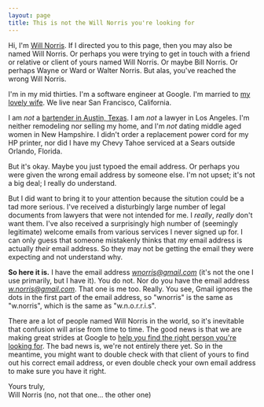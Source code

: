 ```yaml
---
layout: page
title: This is not the Will Norris you're looking for
---
```

Hi, I'm [Will Norris](/).  If I directed you to this page, then you may also be named Will Norris.
Or perhaps you were trying to get in touch with a friend or relative or client of yours named Will
Norris.  Or maybe Bill Norris.  Or perhaps Wayne or Ward or Walter Norris.  But alas, you've reached
the wrong Will Norris.

I'm in my mid thirties.  I'm a software engineer at Google.  I'm married to [my lovely
wife](http://notsoserendipitous.com/).  We live near San Francisco, California.

I am *not* a [bartender in Austin, Texas](https://twitter.com/wnorris3).  I am *not* a lawyer in Los
Angeles.  I'm neither remodeling nor selling my home, and I'm *not* dating middle aged women in New
Hampshire.  I didn't order a replacement power cord for my HP printer, nor did I have my Chevy Tahoe
serviced at a Sears outside Orlando, Florida.

But it's okay.  Maybe you just typoed the email address.  Or perhaps you were given the wrong email
address by someone else.  I'm not upset; it's not a big deal; I really do understand.  

But I did want to bring it to your attention because the sitution could be a tad more serious.  I've
received a disturbingly large number of legal documents from lawyers that were not intended for me.
I *really*, *really* don't want them.  I've also received a surprisingly high number of (seemingly
legitimate) welcome emails from various services I never signed up for.  I can only guess that
someone mistakenly thinks that *my* email address is actually *their* email address.  So they may
not be getting the email they were expecting and not understand why.

**So here it is.**  I have the email address *wnorris@gmail.com* (it's not the one I use primarily,
but I have it).  You do not.  Nor do you have  the email address *w.norris@gmail.com*.  That one is
me too.  Really.  You see, Gmail ignores the dots in the first part of the email address, so
"wnorris" is the same as "w.norris", which is the same as "w.n.o.r.r.i.s".

There are a lot of people named Will Norris in the world, so it's inevitable that confusion will
arise from time to time.  The good news is that we are making great strides at Google to [help you
find the right person you're looking for][spyw].  The bad news is, we're not entirely there yet.  So
in the meantime, you might want to double check with that client of yours to find out his correct
email address, or even double check your own email address to make sure you have it right.

Yours truly,<br>
Will Norris (no, not that one... the other one)

[spyw]: http://googleblog.blogspot.com/2012/01/search-plus-your-world.html
